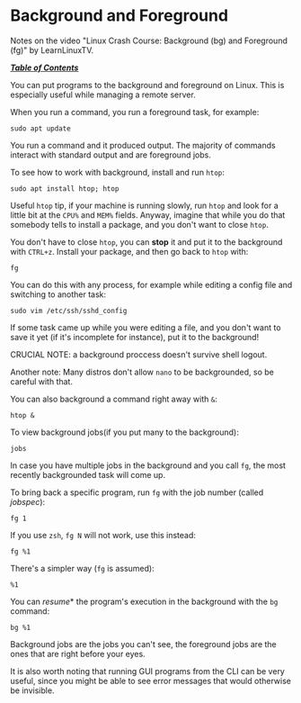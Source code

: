 # Background and Foreground 

Notes on the video "Linux Crash Course: Background (bg) and Foreground (fg)" by
LearnLinuxTV.

[***Table of Contents***](/README.md)  

You can put programs to the background and foreground on Linux. This is
especially useful while managing a remote server.

When you run a command, you run a foreground task, for example:

    sudo apt update

You run a command and it produced output. The majority of commands interact
with standard output and are foreground jobs.

To see how to work with background, install and run `htop`:

    sudo apt install htop; htop

Useful `htop` tip, if your machine is running slowly, run `htop` and look for a
little bit at the `CPU%` and `MEM%` fields. Anyway, imagine that while you do
that somebody tells to install a package, and you don't want to close `htop`.

You don't have to close `htop`, you can **stop** it and put it to the
background with `CTRL+z`. Install your package, and then go back to `htop`
with:

    fg

You can do this with any process, for example while editing a config file and
switching to another task:

    sudo vim /etc/ssh/sshd_config

If some task came up while you were editing a file, and you don't want to save
it yet (if it's incomplete for instance), put it to the background!

CRUCIAL NOTE: a background proccess doesn't survive shell logout. 

Another note: Many distros don't allow `nano` to be backgrounded, so be careful
with that.

You can also background a command right away with `&`:

    htop &

To view background jobs(if you put many to the background):

    jobs

In case you have multiple jobs in the background and you call `fg`, the most
recently backgrounded task will come up. 

To bring back a specific program, run `fg` with the job number (called
*jobspec*):

    fg 1

If you use `zsh`, `fg N` will not work, use this instead:

    fg %1

There's a simpler way (`fg` is assumed):
    
    %1

You can *resume** the program's execution in the background with the `bg`
command:

    bg %1    

Background jobs are the jobs you can't see, the foreground jobs are the ones
that are right before your eyes.

It is also worth noting that running GUI programs from the CLI can be very
useful, since you might be able to see error messages that would otherwise be
invisible.
